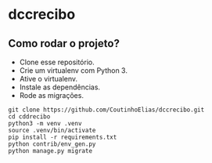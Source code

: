 # dccrecibo

## Como rodar o projeto?

* Clone esse repositório.
* Crie um virtualenv com Python 3.
* Ative o virtualenv.
* Instale as dependências.
* Rode as migrações.

```
git clone https://github.com/CoutinhoElias/dccrecibo.git
cd cddrecibo
python3 -m venv .venv
source .venv/bin/activate
pip install -r requirements.txt
python contrib/env_gen.py
python manage.py migrate

```
